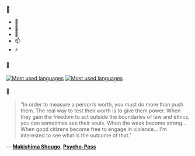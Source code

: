 ### 👋

- 🔭
- 🌱
- 💬
- 📫
- ⚡

#### 🧏

[![Most used languages](https://github-readme-stats-aynah.vercel.app/api/top-langs/?username=aynh&theme=solarized-dark&langs_count=6&layout=compact&hide_title=true)](https://github.com/anuraghazra/github-readme-stats#gh-dark-mode-only)
[![Most used languages](https://github-readme-stats-aynah.vercel.app/api/top-langs/?username=aynh&theme=solarized-light&langs_count=6&layout=compact&hide_title=true)](https://github.com/anuraghazra/github-readme-stats#gh-light-mode-only)

#### 💬

> "In order to measure a person’s worth, you must do more than push them. The real way to test their worth is to give them power. When they gain the freedom to act outside the boundaries of law and ethics, you can sometimes see their souls. When the weak become strong... When good citizens become free to engage in violence... I'm interested to see what is the outcome of that."

&mdash; [**Makishima Shougo**](https://myanimelist.net/character.php?q=Makishima%20Shougo&cat=character), [**Psycho-Pass**](https://myanimelist.net/search/all?q=Psycho-Pass&cat=all)
